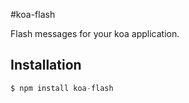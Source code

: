 #koa-flash

Flash messages for your koa application.

## Installation

```js
$ npm install koa-flash
```

